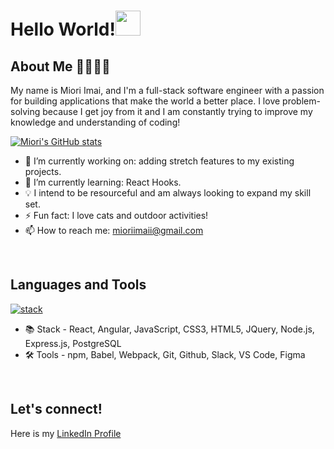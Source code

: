 # Hello World!<img src="https://raw.githubusercontent.com/MartinHeinz/MartinHeinz/master/wave.gif" width="40px">
## About Me 👩🏻‍💻✨
My name is Miori Imai, and I'm a full-stack software engineer with a passion for building applications that make the world a better place. I love problem-solving because I get joy from it and I am constantly trying to improve my knowledge and understanding of coding!


[![Miori's GitHub stats](https://github-readme-stats.vercel.app/api?username=mioriimai&show_icons=true&theme=vue&count_private=true&hide=stars)](https://github.com/anuraghazra/github-readme-stats)


* 🔭 I’m currently working on: adding stretch features to my existing projects.
* 🌱 I’m currently learning: React Hooks.
* 💡 I intend to be resourceful and am always looking to expand my skill set.
* ⚡ Fun fact: I love cats and outdoor activities!
* 📫 How to reach me: mioriimaii@gmail.com
<br/>

## Languages and Tools
[![stack](https://skillicons.dev/icons?i=js,html,css,react,nodejs,express,jquery,postgres,babel,webpack,angular,git,github,vscode,figma)](https://skillicons.dev)

* 📚 Stack - React, Angular, JavaScript, CSS3, HTML5, JQuery, Node.js, Express.js, PostgreSQL
* 🛠️ Tools - npm, Babel, Webpack, Git, Github, Slack, VS Code, Figma
<br/>

## Let's connect!
Here is my [LinkedIn Profile](https://www.linkedin.com/in/miori-imai/)




<!--
**mioriimai/mioriimai** is a ✨ _special_ ✨ repository because its `README.md` (this file) appears on your GitHub profile.

Here are some ideas to get you started:

- 🔭 I’m currently working on ...
- 🌱 I’m currently learning ...
- 👯 I’m looking to collaborate on ...
- 🤔 I’m looking for help with ...
- 💬 Ask me about ...
- 📫 How to reach me: ...
- 😄 Pronouns: ...
- ⚡ Fun fact: ...
-->
